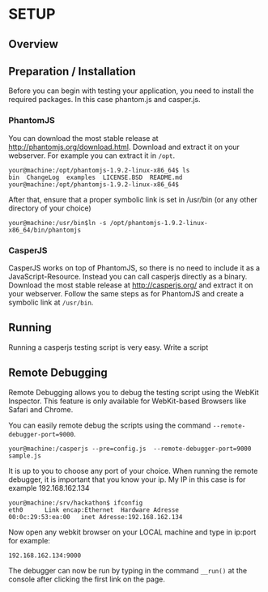 # SETUP

## Overview

## Preparation / Installation
Before you can begin with testing your application, you need to install the required packages. In this case phantom.js and casper.js.

### PhantomJS

You can download the most stable release at <http://phantomjs.org/download.html>. Download and extract it on your webserver. For example you can extract it in `/opt`.
	
	your@machine:/opt/phantomjs-1.9.2-linux-x86_64$ ls
	bin  ChangeLog  examples  LICENSE.BSD  README.md  
	your@machine:/opt/phantomjs-1.9.2-linux-x86_64$
	
After that, ensure that a proper symbolic link is set in /usr/bin (or any other directory of your choice)

	your@machine:/usr/bin$ln -s /opt/phantomjs-1.9.2-linux-x86_64/bin/phantomjs

### CasperJS

CasperJS works on top of PhantomJS, so there is no need to include it as a JavaScript-Resource. Instead you can call casperjs directly as a binary. Download the most stable release at <http://casperjs.org/> and extract it on your webserver. Follow the same steps as for PhantomJS and create a symbolic link at `/usr/bin`.


## Running
Running a casperjs testing script is very easy. Write a script 

## Remote Debugging

Remote Debugging allows you to debug the testing script using the WebKit Inspector. This feature is only available for WebKit-based Browsers like Safari and Chrome.

You can easily remote debug the scripts using the command  `--remote-debugger-port=9000`.

	your@machine:/casperjs --pre=config.js  --remote-debugger-port=9000 sample.js

 It is up to you to choose any port of your choice. When running the remote debugger, it is important that you know your ip. My IP in this case is for example 192.168.162.134
 
 	your@machine:/srv/hackathon$ ifconfig
	eth0      Link encap:Ethernet  Hardware Adresse
	00:0c:29:53:ea:00	inet Adresse:192.168.162.134 
	
Now open any webkit browser on your LOCAL machine and type in ip:port for example:

	192.168.162.134:9000
	
The debugger can now be run by typing in the command `__run()` at the console after clicking the first link on the page.